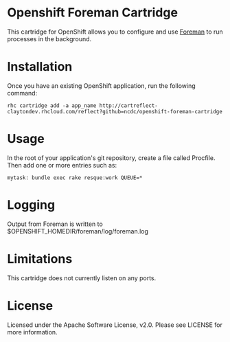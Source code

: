 # Openshift Foreman Cartridge

This cartridge for OpenShift allows you to configure and use [Foreman](https://github.com/ddollar/foreman) to run processes in the background.

# Installation
Once you have an existing OpenShift application, run the following command:

    rhc cartridge add -a app_name http://cartreflect-claytondev.rhcloud.com/reflect?github=ncdc/openshift-foreman-cartridge

# Usage
In the root of your application's git repository, create a file called Procfile. Then add one or more entries such as:

    mytask: bundle exec rake resque:work QUEUE=*

# Logging
Output from Foreman is written to $OPENSHIFT_HOMEDIR/foreman/log/foreman.log

# Limitations
This cartridge does not currently listen on any ports.

# License
Licensed under the Apache Software License, v2.0. Please see LICENSE for more information.
